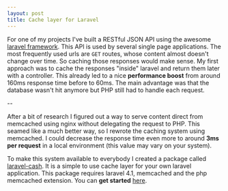 ```yaml
---
layout: post
title: Cache layer for Laravel
---
```


For one of my projects I've built a RESTful JSON API using the awesome [laravel framework](http://laravel.com/). This API is used by several single page applications. The most frequently used urls are `GET` routes, whose content almost doesn't change over time. So caching those responses would make sense. My first approach was to cache the responses "inside" laravel and return them later with a controller. This already led to a nice **performance boost** from around 160ms response time before to 60ms. The main advantage was that the database wasn't hit anymore but PHP still had to handle each request.

--

After a bit of research I figured out a way to serve content direct from memcached using nginx without delegating the request to PHP. This seamed like a much better way, so I rewrote the caching system using memcached. I could decrease the response time even more to around **3ms per request** in a local environment (this value may vary on your system).

To make this system available to everybody I created a package called [laravel-cash](https://github.com/schickling/laravel-cash). It is a simple to use cache layer for your own laravel application. This package requires laravel 4.1, memcached and the php memcached extension. You can **get started** [here](https://github.com/schickling/laravel-cash).